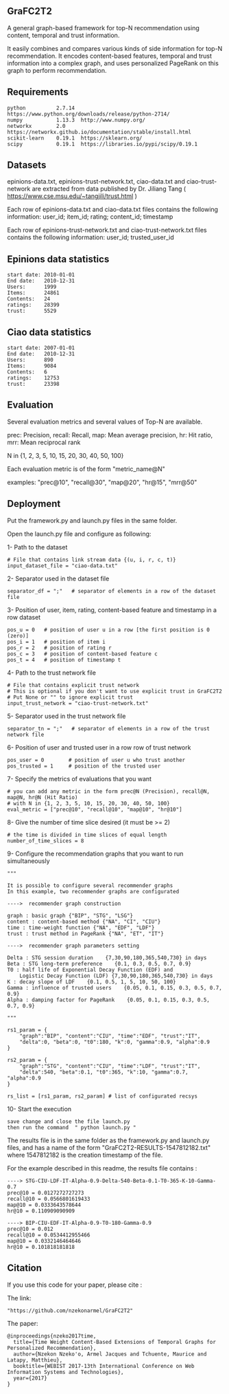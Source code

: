 ## GraFC2T2

A general graph-based framework for top-N recommendation using content, 
temporal and trust information.

It easily combines and compares various kinds of side information for top-N recommendation. 
It encodes content-based features, temporal and trust information into a complex graph, 
and uses personalized PageRank on this graph to perform recommendation.



## Requirements

    python          2.7.14  https://www.python.org/downloads/release/python-2714/
    numpy           1.13.3  http://www.numpy.org/
    networkx        2.0     https://networkx.github.io/documentation/stable/install.html
    scikit-learn    0.19.1  https://sklearn.org/
    scipy           0.19.1  https://libraries.io/pypi/scipy/0.19.1
    


## Datasets

epinions-data.txt, epinions-trust-network.txt, ciao-data.txt and ciao-trust-network
are extracted from data published by Dr. Jiliang Tang 
( https://www.cse.msu.edu/~tangjili/trust.html )

Each row of epinions-data.txt and ciao-data.txt files contains the following information:
user_id; item_id; rating; content_id; timestamp

Each row of epinions-trust-network.txt and ciao-trust-network.txt files contains the following information:
user_id; trusted_user_id

Epinions data statistics
------------------------
    start date: 2010-01-01
    End date:   2010-12-31
    Users:      1999
    Items:      24861
    Contents:   24
    ratings:    28399
    trust:      5529

Ciao data statistics
--------------------
    start date: 2007-01-01
    End date:   2010-12-31
    Users:      890
    Items:      9084
    Contents:   6
    ratings:    12753
    trust:      23398



## Evaluation

Several evaluation metrics and several values of Top-N are available.

prec: Precision, recall: Recall, map: Mean average precision, hr: Hit ratio, mrr: Mean reciprocal rank

N in {1, 2, 3, 5, 10, 15, 20, 30, 40, 50, 100}

Each evaluation metric is of the form "metric_name@N" 

examples: "prec@10", "recall@30", "map@20", "hr@15", "mrr@50"



## Deployment

Put the framework.py and launch.py ​​files in the same folder.

Open the launch.py ​​file and configure as following:

1- Path to the dataset

    # File that contains link stream data {(u, i, r, c, t)}
    input_dataset_file = "ciao-data.txt" 

2- Separator used in the dataset file

    separator_df = ";"   # separator of elements in a row of the dataset file

3- Position of user, item, rating, content-based feature and timestamp in a row dataset

    pos_u = 0   # position of user u in a row [the first position is 0 (zero)]
    pos_i = 1   # position of item i 
    pos_r = 2   # position of rating r 
    pos_c = 3   # position of content-based feature c 
    pos_t = 4   # position of timestamp t

4- Path to the trust network file

    # File that contains explicit trust network
    # This is optional if you don't want to use explicit trust in GraFC2T2
    # Put None or "" to ignore explicit trust
    input_trust_network = "ciao-trust-network.txt"  
       
5- Separator used in the trust network file   

    separator_tn = ";"   # separator of elements in a row of the trust network file

6- Position of user and trusted user in a row row of trust network

    pos_user = 0        # position of user u who trust another
    pos_trusted = 1     # position of the trusted user

7- Specify the metrics of evaluations that you want

    # you can add any metric in the form prec@N (Precision), recall@N, map@N, hr@N (Hit Ratio)
    # with N in {1, 2, 3, 5, 10, 15, 20, 30, 40, 50, 100}
    eval_metric = ["prec@10", "recall@10", "map@10", "hr@10"]   
       
8- Give the number of time slice desired (it must be >= 2)

    # the time is divided in time slices of equal length
    number_of_time_slices = 8 
       
9- Configure the recommendation graphs that you want to run simultaneously
       
    """
    
    It is possible to configure several recommender graphs
    In this example, two recommender graphs are configurated 

    ---->  recommender graph construction

    graph : basic graph {"BIP", "STG", "LSG"}
    content : content-based method {"NA", "CI", "CIU"}
    time : time-weight function {"NA", "EDF", "LDF"}
    trust : trust method in PageRank {"NA", "ET", "IT"}

    ---->  recommender graph parameters setting

    Delta : STG session duration    {7,30,90,180,365,540,730} in days
    Beta : STG long-term preference    {0.1, 0.3, 0.5, 0.7, 0.9} 
    T0 : half life of Exponential Decay Function (EDF) and 
        Logistic Decay Function (LDF) {7,30,90,180,365,540,730} in days  
    K : decay slope of LDF    {0.1, 0.5, 1, 5, 10, 50, 100}
    Gamma : influence of trusted users    {0.05, 0.1, 0.15, 0.3, 0.5, 0.7, 0.9}         
    Alpha : damping factor for PageRank    {0.05, 0.1, 0.15, 0.3, 0.5, 0.7, 0.9}
    
    """
    
    rs1_param = {
        "graph":"BIP", "content":"CIU", "time":"EDF", "trust":"IT", 
        "delta":0, "beta":0, "t0":180, "k":0, "gamma":0.9, "alpha":0.9
    }

    rs2_param = {
        "graph":"STG", "content":"CIU", "time":"LDF", "trust":"IT", 
        "delta":540, "beta":0.1, "t0":365, "k":10, "gamma":0.7, "alpha":0.9
    }

    rs_list = [rs1_param, rs2_param] # list of configurated recsys 
       
10- Start the execution

    save change and close the file launch.py 
    then run the command  " python launch.py "

The results file is in the same folder as the framework.py and launch.py ​​files, 
and has a name of the form "GraFC2T2-RESULTS-1547812182.txt" 
where 1547812182 is the creation timestamp of the file.       

For the example described in this readme, the results file contains :

    ----> STG-CIU-LDF-IT-Alpha-0.9-Delta-540-Beta-0.1-T0-365-K-10-Gamma-0.7
    prec@10 = 0.0127272727273
    recall@10 = 0.0566801619433
    map@10 = 0.0333643578644
    hr@10 = 0.110909090909

    ----> BIP-CIU-EDF-IT-Alpha-0.9-T0-180-Gamma-0.9
    prec@10 = 0.012
    recall@10 = 0.0534412955466
    map@10 = 0.0332146464646
    hr@10 = 0.101818181818



## Citation

If you use this code for your paper, please cite :

The link: 
    
    "https://github.com/nzekonarmel/GraFC2T2"

The paper:
    
    @inproceedings{nzeko2017time,
      title={Time Weight Content-Based Extensions of Temporal Graphs for Personalized Recommendation},
      author={Nzekon Nzeko'o, Armel Jacques and Tchuente, Maurice and Latapy, Matthieu},
      booktitle={WEBIST 2017-13th International Conference on Web Information Systems and Technologies},
      year={2017}
    }

